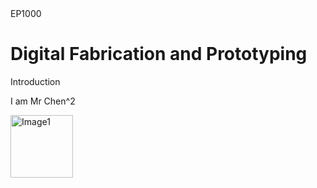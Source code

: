 
<html>
<head>
EP1000
</head>
<body>
<h1>Digital Fabrication and Prototyping</h1> 
Introduction
<p>I am Mr Chen^2</p>
<img width="100" alt="Image1" src="https://user-images.githubusercontent.com/83440614/126874708-a68b4241-e089-4754-963b-c96bc7a38d59.png">
</body>
</html>
